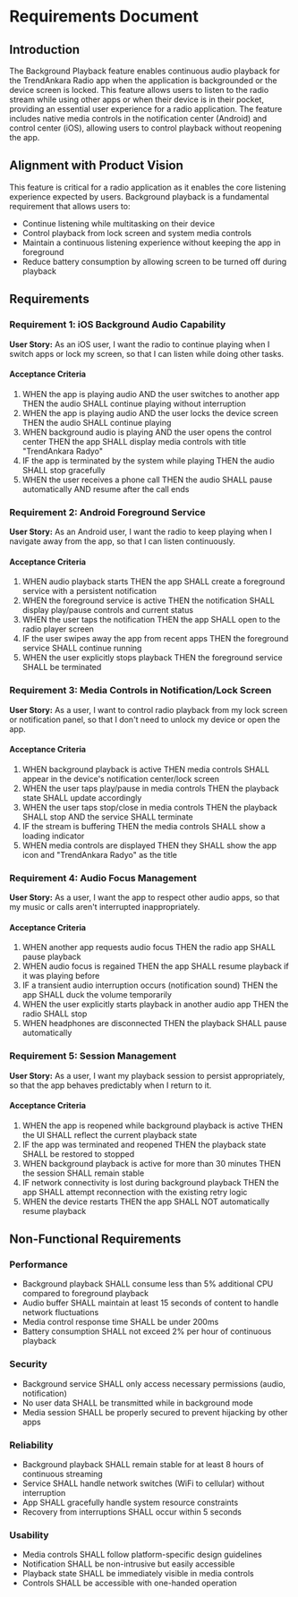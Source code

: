 # Requirements Document

## Introduction

The Background Playback feature enables continuous audio playback for the TrendAnkara Radio app when the application is backgrounded or the device screen is locked. This feature allows users to listen to the radio stream while using other apps or when their device is in their pocket, providing an essential user experience for a radio application. The feature includes native media controls in the notification center (Android) and control center (iOS), allowing users to control playback without reopening the app.

## Alignment with Product Vision

This feature is critical for a radio application as it enables the core listening experience expected by users. Background playback is a fundamental requirement that allows users to:
- Continue listening while multitasking on their device
- Control playback from lock screen and system media controls
- Maintain a continuous listening experience without keeping the app in foreground
- Reduce battery consumption by allowing screen to be turned off during playback

## Requirements

### Requirement 1: iOS Background Audio Capability

**User Story:** As an iOS user, I want the radio to continue playing when I switch apps or lock my screen, so that I can listen while doing other tasks.

#### Acceptance Criteria

1. WHEN the app is playing audio AND the user switches to another app THEN the audio SHALL continue playing without interruption
2. WHEN the app is playing audio AND the user locks the device screen THEN the audio SHALL continue playing
3. WHEN background audio is playing AND the user opens the control center THEN the app SHALL display media controls with title "TrendAnkara Radyo"
4. IF the app is terminated by the system while playing THEN the audio SHALL stop gracefully
5. WHEN the user receives a phone call THEN the audio SHALL pause automatically AND resume after the call ends

### Requirement 2: Android Foreground Service

**User Story:** As an Android user, I want the radio to keep playing when I navigate away from the app, so that I can listen continuously.

#### Acceptance Criteria

1. WHEN audio playback starts THEN the app SHALL create a foreground service with a persistent notification
2. WHEN the foreground service is active THEN the notification SHALL display play/pause controls and current status
3. WHEN the user taps the notification THEN the app SHALL open to the radio player screen
4. IF the user swipes away the app from recent apps THEN the foreground service SHALL continue running
5. WHEN the user explicitly stops playback THEN the foreground service SHALL be terminated

### Requirement 3: Media Controls in Notification/Lock Screen

**User Story:** As a user, I want to control radio playback from my lock screen or notification panel, so that I don't need to unlock my device or open the app.

#### Acceptance Criteria

1. WHEN background playback is active THEN media controls SHALL appear in the device's notification center/lock screen
2. WHEN the user taps play/pause in media controls THEN the playback state SHALL update accordingly
3. WHEN the user taps stop/close in media controls THEN the playback SHALL stop AND the service SHALL terminate
4. IF the stream is buffering THEN the media controls SHALL show a loading indicator
5. WHEN media controls are displayed THEN they SHALL show the app icon and "TrendAnkara Radyo" as the title

### Requirement 4: Audio Focus Management

**User Story:** As a user, I want the app to respect other audio apps, so that my music or calls aren't interrupted inappropriately.

#### Acceptance Criteria

1. WHEN another app requests audio focus THEN the radio app SHALL pause playback
2. WHEN audio focus is regained THEN the app SHALL resume playback if it was playing before
3. IF a transient audio interruption occurs (notification sound) THEN the app SHALL duck the volume temporarily
4. WHEN the user explicitly starts playback in another audio app THEN the radio SHALL stop
5. WHEN headphones are disconnected THEN the playback SHALL pause automatically

### Requirement 5: Session Management

**User Story:** As a user, I want my playback session to persist appropriately, so that the app behaves predictably when I return to it.

#### Acceptance Criteria

1. WHEN the app is reopened while background playback is active THEN the UI SHALL reflect the current playback state
2. IF the app was terminated and reopened THEN the playback state SHALL be restored to stopped
3. WHEN background playback is active for more than 30 minutes THEN the session SHALL remain stable
4. IF network connectivity is lost during background playback THEN the app SHALL attempt reconnection with the existing retry logic
5. WHEN the device restarts THEN the app SHALL NOT automatically resume playback

## Non-Functional Requirements

### Performance
- Background playback SHALL consume less than 5% additional CPU compared to foreground playback
- Audio buffer SHALL maintain at least 15 seconds of content to handle network fluctuations
- Media control response time SHALL be under 200ms
- Battery consumption SHALL not exceed 2% per hour of continuous playback

### Security
- Background service SHALL only access necessary permissions (audio, notification)
- No user data SHALL be transmitted while in background mode
- Media session SHALL be properly secured to prevent hijacking by other apps

### Reliability
- Background playback SHALL remain stable for at least 8 hours of continuous streaming
- Service SHALL handle network switches (WiFi to cellular) without interruption
- App SHALL gracefully handle system resource constraints
- Recovery from interruptions SHALL occur within 5 seconds

### Usability
- Media controls SHALL follow platform-specific design guidelines
- Notification SHALL be non-intrusive but easily accessible
- Playback state SHALL be immediately visible in media controls
- Controls SHALL be accessible with one-handed operation